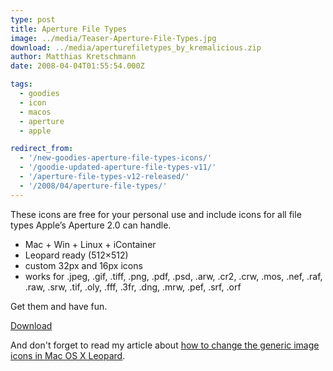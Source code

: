 ```yaml
---
type: post
title: Aperture File Types
image: ../media/Teaser-Aperture-File-Types.jpg
download: ../media/aperturefiletypes_by_kremalicious.zip
author: Matthias Kretschmann
date: 2008-04-04T01:55:54.000Z

tags:
  - goodies
  - icon
  - macos
  - aperture
  - apple

redirect_from:
  - '/new-goodies-aperture-file-types-icons/'
  - '/goodie-updated-aperture-file-types-v11/'
  - '/aperture-file-types-v12-released/'
  - '/2008/04/aperture-file-types/'
---
```


These icons are free for your personal use and include icons for all file types Apple’s Aperture 2.0 can handle.

- Mac + Win + Linux + iContainer
- Leopard ready (512×512)
- custom 32px and 16px icons
- works for .jpeg, .gif, .tiff, .png, .pdf, .psd, .arw, .cr2, .crw, .mos, .nef, .raf, .raw, .srw, .tif, .oly, .fff, .3fr, .dng, .mrw, .pef, .srf, .orf

Get them and have fun.

<p class="content-download">
    <a class="icon-download" href="../media/aperturefiletypes_by_kremalicious.zip">Download</a>
</p>

And don't forget to read my article about [how to change the generic image icons in Mac OS X Leopard](/changing-the-image-icons-in-mac-os-x-leopard/).
